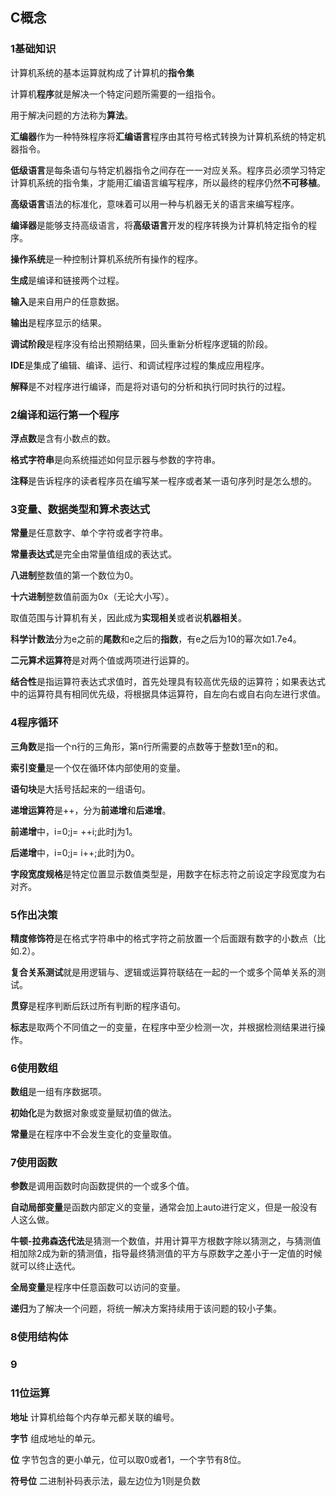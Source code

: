 ## C概念


### 1基础知识
计算机系统的基本运算就构成了计算机的**指令集**

计算机**程序**就是解决一个特定问题所需要的一组指令。

用于解决问题的方法称为**算法**。

**汇编器**作为一种特殊程序将**汇编语言**程序由其符号格式转换为计算机系统的特定机器指令。

**低级语言**是每条语句与特定机器指令之间存在一一对应关系。程序员必须学习特定计算机系统的指令集，才能用汇编语言编写程序，所以最终的程序仍然**不可移植**。

**高级语言**语法的标准化，意味着可以用一种与机器无关的语言来编写程序。

**编译器**是能够支持高级语言，将**高级语言**开发的程序转换为计算机特定指令的程序。

**操作系统**是一种控制计算机系统所有操作的程序。

**生成**是编译和链接两个过程。

**输入**是来自用户的任意数据。

**输出**是程序显示的结果。

**调试阶段**是程序没有给出预期结果，回头重新分析程序逻辑的阶段。


**IDE**是集成了编辑、编译、运行、和调试程序过程的集成应用程序。


**解释**是不对程序进行编译，而是将对语句的分析和执行同时执行的过程。

### 2编译和运行第一个程序

**浮点数**是含有小数点的数。

**格式字符串**是向系统描述如何显示器与参数的字符串。

**注释**是告诉程序的读者程序员在编写某一程序或者某一语句序列时是怎么想的。

### 3变量、数据类型和算术表达式
**常量**是任意数字、单个字符或者字符串。

**常量表达式**是完全由常量值组成的表达式。

**八进制**整数值的第一个数位为0。

**十六进制**整数值前面为0x（无论大小写）。


取值范围与计算机有关，因此成为**实现相关**或者说**机器相关**。

**科学计数法**分为e之前的**尾数**和e之后的**指数**，有e之后为10的幂次如1.7e4。



**二元算术运算符**是对两个值或两项进行运算的。

**结合性**是指运算符表达式求值时，首先处理具有较高优先级的运算符；如果表达式中的运算符具有相同优先级，将根据具体运算符，自左向右或自右向左进行求值。


### 4程序循环
**三角数**是指一个n行的三角形，第n行所需要的点数等于整数1至n的和。

**索引变量**是一个仅在循环体内部使用的变量。

**语句块**是大括号括起来的一组语句。


**递增运算符**是++，分为**前递增**和**后递增**。

**前递增**中，i=0;j= ++i;此时j为1。

**后递增**中，i=0;j= i++;此时j为0。

**字段宽度规格**是特定位置显示数值类型是，用数字在标志符之前设定字段宽度为右对齐。



### 5作出决策

**精度修饰符**是在格式字符串中的格式字符之前放置一个后面跟有数字的小数点（比如.2）。

**复合关系测试**就是用逻辑与、逻辑或运算符联结在一起的一个或多个简单关系的测试。

**贯穿**是程序判断后跃过所有判断的程序语句。


**标志**是取两个不同值之一的变量，在程序中至少检测一次，并根据检测结果进行操作。



### 6使用数组

**数组**是一组有序数据项。


**初始化**是为数据对象或变量赋初值的做法。

**常量**是在程序中不会发生变化的变量取值。



### 7使用函数

**参数**是调用函数时向函数提供的一个或多个值。

**自动局部变量**是函数内部定义的变量，通常会加上auto进行定义，但是一般没有人这么做。

**牛顿-拉弗森迭代法**是猜测一个数值，并用计算平方根数字除以猜测之，与猜测值相加除2成为新的猜测值，指导最终猜测值的平方与原数字之差小于一定值的时候就可以终止迭代。

**全局变量**是程序中任意函数可以访问的变量。

**递归**为了解决一个问题，将统一解决方案持续用于该问题的较小子集。













### 8使用结构体









### 9

















### 11位运算
**地址** 计算机给每个内存单元都关联的编号。

**字节** 组成地址的单元。

**位** 字节包含的更小单元，位可以取0或者1，一个字节有8位。

**符号位** 二进制补码表示法，最左边位为1则是负数

